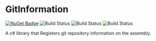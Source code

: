 # GitInformation

[![NuGet Badge](https://buildstats.info/nuget/AraHaan.GitInformation?includePreReleases=true)](https://www.nuget.org/packages/AraHaan.GitInformation/)
![Build Status](https://github.com/AraHaan/GitInformation/workflows/.NET%20Core%20%28build%20%26%20publish%20pre-release%29/badge.svg)
![Build Status](https://github.com/AraHaan/GitInformation/workflows/.NET%20Core%20%28build%20%26%20publish%20release%29/badge.svg)
![Build Status](https://github.com/AraHaan/GitInformation/workflows/.NET%20Core%20%28build20pull%20request%29/badge.svg)

A c# library that Registers git repository information on the assembly.
